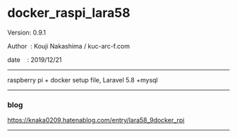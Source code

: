 ﻿# docker_raspi_lara58

 Version: 0.9.1

 Author  : Kouji Nakashima / kuc-arc-f.com

 date    : 2019/12/21

***

raspberry pi + docker setup file, Laravel 5.8 +mysql

***
### blog

https://knaka0209.hatenablog.com/entry/lara58_9docker_rpi

***

